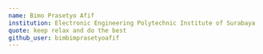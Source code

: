 ```yaml
---
name: Bimo Prasetyo Afif
institution: Electronic Engineering Polytechnic Institute of Surabaya
quote: keep relax and do the best
github_user: bimbimprasetyoafif
---
```

